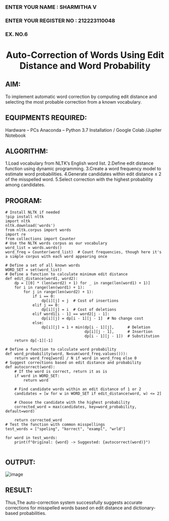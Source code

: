 <H3>ENTER YOUR NAME : SHARMITHA V</H3>
<H3>ENTER YOUR REGISTER NO : 212223110048</H3>
<H3>EX. NO.6</H3>
<H1 ALIGN =CENTER> Auto-Correction of Words Using Edit Distance and Word Probability</H1>

## AIM:
To implement automatic word correction by computing edit distance and selecting the most probable correction from a known vocabulary.

## EQUIPMENTS REQUIRED:
Hardware – PCs
Anaconda – Python 3.7 Installation / Google Colab /Jupiter Notebook

## ALGORITHM:

1.Load vocabulary from NLTK’s English word list.
2.Define edit distance function using dynamic programming.
3.Create a word frequency model to estimate word probabilities.
4.Generate candidates within edit distance ≤ 2 of the misspelled word.
5.Select correction with the highest probability among candidates.



##  PROGRAM:
~~~
# Install NLTK if needed
!pip install nltk
import nltk
nltk.download('words')
from nltk.corpus import words
import re
from collections import Counter
# Use the NLTK words corpus as our vocabulary
word_list = words.words()
word_freq = Counter(word_list)  # Count frequencies, though here it's a simple corpus with each word appearing once

# Define a set of all known words
WORD_SET = set(word_list)
# Define a function to calculate minimum edit distance
def edit_distance(word1, word2):
    dp = [[0] * (len(word2) + 1) for _ in range(len(word1) + 1)]
    for i in range(len(word1) + 1):
        for j in range(len(word2) + 1):
            if i == 0:
                dp[i][j] = j  # Cost of insertions
            elif j == 0:
                dp[i][j] = i  # Cost of deletions
            elif word1[i - 1] == word2[j - 1]:
                dp[i][j] = dp[i - 1][j - 1]  # No change cost
            else:
                dp[i][j] = 1 + min(dp[i - 1][j],      # Deletion
                                   dp[i][j - 1],      # Insertion
                                   dp[i - 1][j - 1])  # Substitution
    return dp[-1][-1]

# Define a function to calculate word probability
def word_probability(word, N=sum(word_freq.values())):
    return word_freq[word] / N if word in word_freq else 0
# Suggest corrections based on edit distance and probability
def autocorrect(word):
    # If the word is correct, return it as is
    if word in WORD_SET:
        return word

    # Find candidate words within an edit distance of 1 or 2
    candidates = [w for w in WORD_SET if edit_distance(word, w) <= 2]

    # Choose the candidate with the highest probability
    corrected_word = max(candidates, key=word_probability, default=word)

    return corrected_word
# Test the function with common misspellings
test_words = ["speling", "korrect", "exampl", "wrld"]

for word in test_words:
    print(f"Original: {word} -> Suggested: {autocorrect(word)}")


~~~
## OUTPUT:

![image](https://github.com/user-attachments/assets/c4f42cc0-197c-4e85-a559-c6c4491876c0)



## RESULT:

Thus,The auto-correction system successfully suggests accurate corrections for misspelled words based on edit distance and dictionary-based probabilities.
